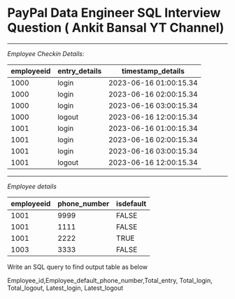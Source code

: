 # PayPal Data Engineer SQL Interview Question ( Ankit Bansal YT Channel)
--------------------------------------------------------------------------------------------
*Employee Checkin Details*:

| employeeid | entry_details |     timestamp_details     |
|------------|---------------|---------------------------|
|    1000    |     login     | 2023-06-16 01:00:15.34   |
|    1000    |     login     | 2023-06-16 02:00:15.34   |
|    1000    |     login     | 2023-06-16 03:00:15.34   |
|    1000    |    logout     | 2023-06-16 12:00:15.34   |
|    1001    |     login     | 2023-06-16 01:00:15.34   |
|    1001    |     login     | 2023-06-16 02:00:15.34   |
|    1001    |     login     | 2023-06-16 03:00:15.34   |
|    1001    |    logout     | 2023-06-16 12:00:15.34   |
-------------------------------------------------------------------------------------------------
*Employee details*

| employeeid | phone_number | isdefault |
|------------|--------------|-----------|
|    1001    |     9999     |   FALSE   |
|    1001    |     1111     |   FALSE   |
|    1001    |     2222     |    TRUE   |
|    1003    |     3333     |   FALSE   |


Write an SQL query to find output table as below

Employee_id,Employee_default_phone_number,Total_entry, Total_login, Total_logout, Latest_login, Latest_logout

 
